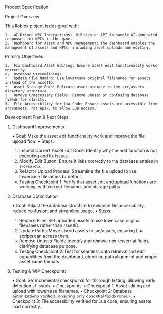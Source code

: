 

Product Specification

Project Overview

This Roblox project is designed with:

	1.	AI-Driven NPC Interactions: Utilizes an API to handle AI-generated responses for NPCs in the game.
	2.	Dashboard for Asset and NPC Management: The dashboard enables the management of assets and NPCs, including asset uploads and editing.

Primary Objectives

	1.	Fix Dashboard Asset Editing: Ensure asset edit functionality works correctly.
	2.	Database Streamlining:
	•	Update File Naming: Use lowercase original filenames for assets instead of the assetID.
	•	Asset Storage Path: Relocate asset storage to the src/assets directory structure.
	•	Remove Unnecessary Fields: Remove unused or confusing database fields for clarity.
	3.	File Accessibility for Lua Code: Ensure assets are accessible from src/assets, not api/, to allow Lua access.

Development Plan & Next Steps

1. Dashboard Improvements

	•	Goal: Make the asset edit functionality work and improve the file upload flow.
	•	Steps:
	1.	Inspect Current Asset Edit Code: Identify why the edit function is not executing and fix issues.
	2.	Modify Edit Button: Ensure it links correctly to the database entries in src/assets.
	3.	Refactor Upload Process: Streamline the file upload to use lowercase filenames by default.
	4.	Testing Checkpoint 1: Verify that asset edit and upload functions are working, with correct filenames and storage paths.

2. Database Optimization

	•	Goal: Adjust the database structure to enhance file accessibility, reduce confusion, and streamline usage.
	•	Steps:
	1.	Rename Files: Set uploaded assets to use lowercase original filenames rather than assetID.
	2.	Update Paths: Move stored assets to src/assets, ensuring Lua scripts can access them.
	3.	Remove Unused Fields: Identify and remove non-essential fields, clarifying database purpose.
	4.	Testing Checkpoint 2: Test for seamless data retrieval and edit capabilities from the dashboard, checking path alignment and proper asset name formats.

3. Testing & WIP Checkpoints

	•	Goal: Set incremental checkpoints for thorough testing, allowing early detection of issues.
	•	Checkpoints:
	•	Checkpoint 1: Asset editing and upload with lowercase filenames.
	•	Checkpoint 2: Database optimizations verified, ensuring only essential fields remain.
	•	Checkpoint 3: File accessibility verified for Lua code, ensuring assets load correctly.
